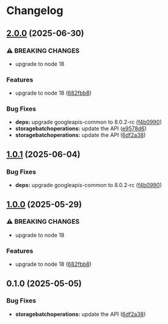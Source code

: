# Changelog

## [2.0.0](https://github.com/googleapis/google-api-nodejs-client/compare/storagebatchoperations-v1.0.1...storagebatchoperations-v2.0.0) (2025-06-30)


### ⚠ BREAKING CHANGES

* upgrade to node 18

### Features

* upgrade to node 18 ([682fbb8](https://github.com/googleapis/google-api-nodejs-client/commit/682fbb869189ae92b3e9a194d37d0548af0c1f92))


### Bug Fixes

* **deps:** upgrade googleapis-common to 8.0.2-rc ([f4b0990](https://github.com/googleapis/google-api-nodejs-client/commit/f4b099071040cfbcfe4a2e7d487d45ee93b369e0))
* **storagebatchoperations:** update the API ([e9578d6](https://github.com/googleapis/google-api-nodejs-client/commit/e9578d68e1ccb5594fbefdbbc7c47afdc94a2659))
* **storagebatchoperations:** update the API ([6df2a38](https://github.com/googleapis/google-api-nodejs-client/commit/6df2a38a734808c98d2aba7ffabd73904a12421c))

## [1.0.1](https://github.com/googleapis/google-api-nodejs-client/compare/storagebatchoperations-v1.0.0...storagebatchoperations-v1.0.1) (2025-06-04)


### Bug Fixes

* **deps:** upgrade googleapis-common to 8.0.2-rc ([f4b0990](https://github.com/googleapis/google-api-nodejs-client/commit/f4b099071040cfbcfe4a2e7d487d45ee93b369e0))

## [1.0.0](https://github.com/googleapis/google-api-nodejs-client/compare/storagebatchoperations-v0.1.0...storagebatchoperations-v1.0.0) (2025-05-29)


### ⚠ BREAKING CHANGES

* upgrade to node 18

### Features

* upgrade to node 18 ([682fbb8](https://github.com/googleapis/google-api-nodejs-client/commit/682fbb869189ae92b3e9a194d37d0548af0c1f92))

## 0.1.0 (2025-05-05)


### Bug Fixes

* **storagebatchoperations:** update the API ([6df2a38](https://github.com/googleapis/google-api-nodejs-client/commit/6df2a38a734808c98d2aba7ffabd73904a12421c))

